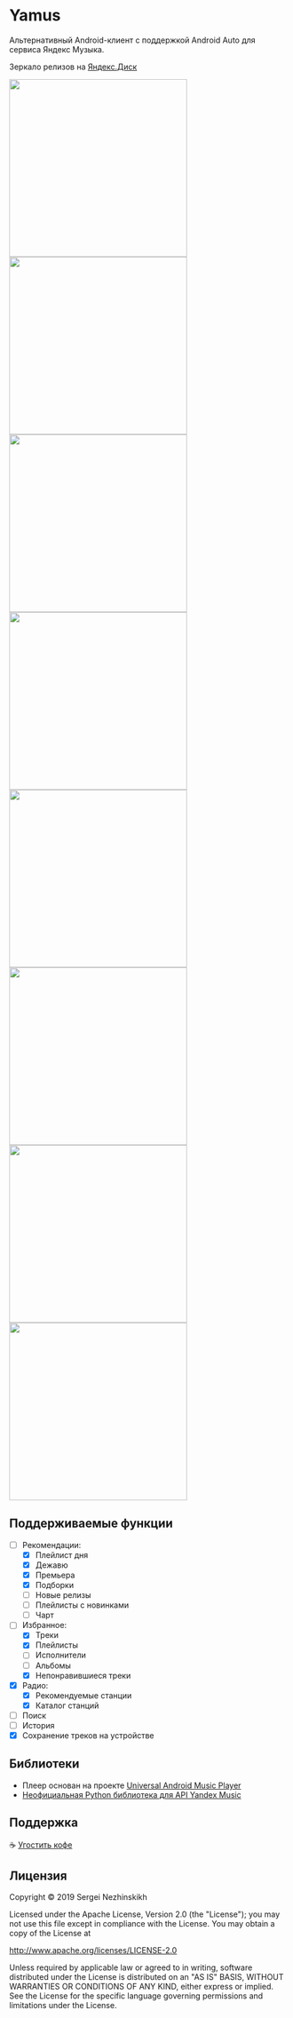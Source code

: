 Yamus
=====

Альтернативный Android-клиент с поддержкой Android Auto для сервиса Яндекс Музыка.

Зеркало релизов на [Яндекс.Диск](https://yadi.sk/d/O9ydycStSkAjUw)

<img src="https://github.com/delletenebre/Yamus/blob/master/screenshots/1.jpg" width="320"> <img src="https://github.com/delletenebre/Yamus/blob/master/screenshots/2.jpg" width="320"> <img src="https://github.com/delletenebre/Yamus/blob/master/screenshots/3.jpg" width="320"> <img src="https://github.com/delletenebre/Yamus/blob/master/screenshots/4.jpg" width="320"> <img src="https://github.com/delletenebre/Yamus/blob/master/screenshots/5.jpg" width="320"> <img src="https://github.com/delletenebre/Yamus/blob/master/screenshots/6.jpg" width="320"> <img src="https://github.com/delletenebre/Yamus/blob/master/screenshots/7.jpg" width="320"> <img src="https://github.com/delletenebre/Yamus/blob/master/screenshots/8.jpg" width="320">

Поддерживаемые функции
----------------------

- [ ] Рекомендации:
    - [x] Плейлист дня
    - [x] Дежавю
    - [x] Премьера
    - [x] Подборки
    - [ ] Новые релизы
    - [ ] Плейлисты с новинками
    - [ ] Чарт
- [ ] Избранное:
    - [x] Треки
    - [x] Плейлисты
    - [ ] Исполнители
    - [ ] Альбомы
    - [x] Непонравившиеся треки
- [x] Радио:
    - [x] Рекомендуемые станции
    - [x] Каталог станций
- [ ] Поиск
- [ ] История
- [x] Сохранение треков на устройстве

Библиотеки
----------

- Плеер основан на проекте [Universal Android Music Player](https://github.com/googlesamples/android-UniversalMusicPlayer)
- [Неофициальная Python библиотека для API Yandex Music](https://github.com/MarshalX/yandex-music-api)

Поддержка
----------

:coffee: [Угостить кофе](https://money.yandex.ru/to/410015829927510)

Лицензия
-------

Copyright © 2019 Sergei Nezhinskikh

Licensed under the Apache License, Version 2.0 (the "License");
you may not use this file except in compliance with the License.
You may obtain a copy of the License at

  http://www.apache.org/licenses/LICENSE-2.0

Unless required by applicable law or agreed to in writing, software
distributed under the License is distributed on an "AS IS" BASIS, WITHOUT
WARRANTIES OR CONDITIONS OF ANY KIND, either express or implied.  See the
License for the specific language governing permissions and limitations under
the License.